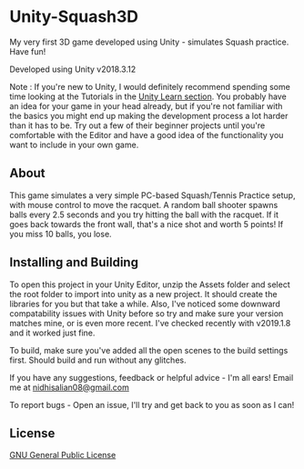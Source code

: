 # Unity-Squash3D
My very first 3D game developed using Unity - simulates Squash practice. Have fun!

Developed using Unity v2018.3.12

Note : If you're new to Unity, I would definitely recommend spending some time looking at the Tutorials in the [Unity Learn section](https://learn.unity.com/tutorials). You probably have an idea for your game in your head already, but if you're not familiar with the basics you might end up making the development process a lot harder than it has to be. Try out a few of their beginner projects until you're comfortable with the Editor and have a good idea of the functionality you want to include in your own game. 


## About

This game simulates a very simple PC-based Squash/Tennis Practice setup, with mouse control to move the racquet. A random ball shooter spawns balls every 2.5 seconds and you try hitting the ball with the racquet. If it goes back towards the front wall, that's a nice shot and worth 5 points! If you miss 10 balls, you lose.

## Installing and Building

To open this project in your Unity Editor, unzip the Assets folder and select the root folder to import into unity as a new project. It should create the libraries for you but that take a while. Also, I've noticed some downward compatability issues with Unity before so try and make sure your version matches mine, or is even more recent. I've checked recently with v2019.1.8 and it worked just fine. 

To build, make sure you've added all the open scenes to the build settings first. Should build and run without any glitches.

If you have any suggestions, feedback or helpful advice - I'm all ears! Email me at nidhisalian08@gmail.com

To report bugs - Open an issue, I'll try and get back to you as soon as I can!


## License

[GNU General Public License](./LICENSE)
